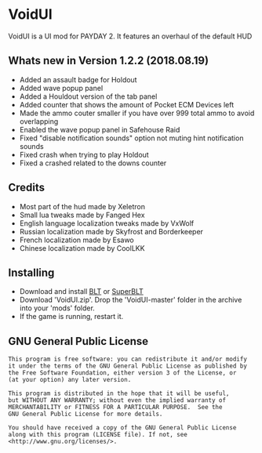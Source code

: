 # VoidUI
VoidUI is a UI mod for PAYDAY 2. It features an overhaul of the default HUD  

## Whats new in Version 1.2.2 (2018.08.19)
- Added an assault badge for Holdout
- Added wave popup panel
- Added a Houldout version of the tab panel
- Added counter that shows the amount of Pocket ECM Devices left
- Made the ammo couter smaller if you have over 999 total ammo to avoid overlapping
- Enabled the wave popup panel in Safehouse Raid
- Fixed "disable notification sounds" option not muting hint notification sounds
- Fixed crash when trying to play Holdout
- Fixed a crashed related to the downs counter


## Credits
- Most part of the hud made by Xeletron
- Small lua tweaks made by Fanged Hex
- English language localization tweaks made by VxWolf
- Russian localization made by Skyfrost and Borderkeeper
- French localization made by Esawo
- Chinese localization made by CoolLKK

## Installing
- Download and install [BLT](https://github.com/JamesWilko/Payday-2-BLT/releases) or [SuperBLT](https://superblt.znix.xyz)
- Download 'VoidUI.zip'. Drop the 'VoidUI-master' folder in the archive into your 'mods' folder.
- If the game is running, restart it.

## GNU General Public License
    This program is free software: you can redistribute it and/or modify
    it under the terms of the GNU General Public License as published by
    the Free Software Foundation, either version 3 of the License, or
    (at your option) any later version.

    This program is distributed in the hope that it will be useful,
    but WITHOUT ANY WARRANTY; without even the implied warranty of
    MERCHANTABILITY or FITNESS FOR A PARTICULAR PURPOSE.  See the
    GNU General Public License for more details.

    You should have received a copy of the GNU General Public License
    along with this program (LICENSE file). If not, see <http://www.gnu.org/licenses/>.
	

